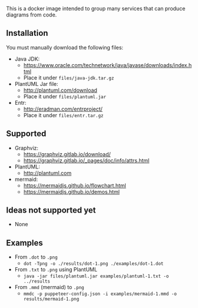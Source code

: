 This is a docker image intended to group many services that can produce diagrams from code.

## Installation

You must manually download the following files:

- Java JDK:
    - https://www.oracle.com/technetwork/java/javase/downloads/index.html
    - Place it under `files/java-jdk.tar.gz`
- PlantUML Jar file:
    - http://plantuml.com/download
    - Place it under `files/plantuml.jar`
- Entr:
    - http://eradman.com/entrproject/
    - Place it under `files/entr.tar.gz`

## Supported

- Graphviz:
    - https://graphviz.gitlab.io/download/
    - https://graphviz.gitlab.io/_pages/doc/info/attrs.html
- PlantUML:
    - http://plantuml.com
- mermaid:
    - https://mermaidjs.github.io/flowchart.html
    - https://mermaidjs.github.io/demos.html

## Ideas not supported yet

- None

## Examples

- From `.dot` to `.png`
    - `dot -Tpng -o ./results/dot-1.png ./examples/dot-1.dot`
- From `.txt` to `.png` using PlantUML
    - `java -jar files/plantuml.jar examples/plantuml-1.txt -o ../results`
- From `.mmd` (mermaid) to `.png`
    - `mmdc -p puppeteer-config.json -i examples/mermaid-1.mmd -o results/mermaid-1.png`

